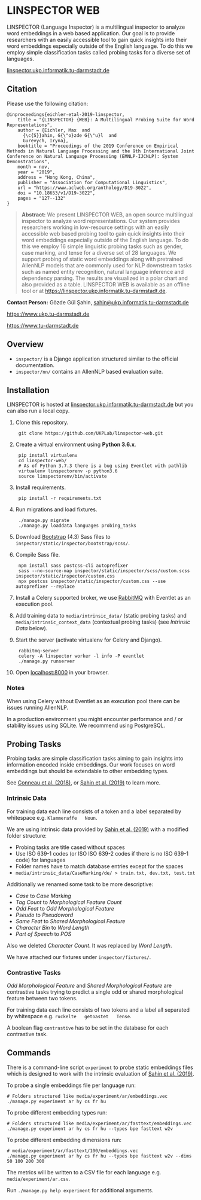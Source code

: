 # LINSPECTOR WEB

LINSPECTOR (Language Inspector) is a multilingual inspector to analyze word embeddings in a web based application. Our goal is to provide researchers with an easily accessible tool to gain quick insights into their word embeddings especially outside of the English language. To do this we employ simple classification tasks called probing tasks for a diverse set of languages.

[linspector.ukp.informatik.tu-darmstadt.de](https://linspector.ukp.informatik.tu-darmstadt.de)

## Citation

Please use the following citation:

    @inproceedings{eichler-etal-2019-linspector,
        title = "{LINSPECTOR} {WEB}: A Multilingual Probing Suite for Word Representations",
        author = {Eichler, Max  and
          {\c{S}}ahin, G{\"o}zde G{\"u}l  and
          Gurevych, Iryna},
        booktitle = "Proceedings of the 2019 Conference on Empirical Methods in Natural Language Processing and the 9th International Joint Conference on Natural Language Processing (EMNLP-IJCNLP): System Demonstrations",
        month = nov,
        year = "2019",
        address = "Hong Kong, China",
        publisher = "Association for Computational Linguistics",
        url = "https://www.aclweb.org/anthology/D19-3022",
        doi = "10.18653/v1/D19-3022",
        pages = "127--132"
    }

> **Abstract:** We present LINSPECTOR WEB, an open source multilingual inspector to analyze word representations. Our system provides researchers working in low-resource settings with an easily accessible web based probing tool to gain quick insights into their word embeddings especially outside of the English language. To do this we employ 16 simple linguistic probing tasks such as gender, case marking, and tense for a diverse set of 28 languages. We support probing of static word embeddings along with pretrained AllenNLP models that are commonly used for NLP downstream tasks such as named entity recognition, natural language inference and dependency parsing. The results are visualized in a polar chart and also provided as a table. LINSPECTOR WEB is available as an offline tool or at <https://linspector.ukp.informatik.tu-darmstadt.de>.

**Contact Person:** Gözde Gül Şahin, <sahin@ukp.informatik.tu-darmstadt.de>

<https://www.ukp.tu-darmstadt.de>

<https://www.tu-darmstadt.de>

## Overview

- `inspector/` is a Django application structured similar to the official documentation.
- `inspector/nn/` contains an AllenNLP based evaluation suite.

## Installation

LINSPECTOR is hosted at [linspector.ukp.informatik.tu-darmstadt.de](https://linspector.ukp.informatik.tu-darmstadt.de) but you can also run a local copy.

1. Clone this repository.

        git clone https://github.com/UKPLab/linspector-web.git

2. Create a virtual environment using __Python 3.6.x__.

        pip install virtualenv
        cd linspector-web/
        # As of Python 3.7.3 there is a bug using Eventlet with pathlib
        virtualenv linspectorenv -p python3.6
        source linspectorenv/bin/activate

3. Install requirements.

        pip install -r requirements.txt

4. Run migrations and load fixtures.

        ./manage.py migrate
        ./manage.py loaddata languages probing_tasks

5. Download [Bootstrap](https://getbootstrap.com) (4.3) Sass files to `inspector/static/inspector/bootstrap/scss/`.

6. Compile Sass file.

        npm install sass postcss-cli autoprefixer
        sass --no-source-map inspector/static/inspector/scss/custom.scss inspector/static/inspector/custom.css
        npx postcss inspector/static/inspector/custom.css --use autoprefixer --replace

7. Install a Celery supported broker, we use [RabbitMQ](https://www.rabbitmq.com) with Eventlet as an execution pool.

8. Add training data to `media/intrinsic_data/` (static probing tasks) and `media/intrinsic_context_data` (contextual probing tasks) (see _Intrinsic Data_ below).

9. Start the server (activate virtualenv for Celery and Django).

        rabbitmq-server
        celery -A linspector worker -l info -P eventlet
        ./manage.py runserver

10. Open [localhost:8000](http://localhost:8000) in your browser.

### Notes

When using Celery without Eventlet as an execution pool there can be issues running AllenNLP.

In a production environment you might encounter performance and / or stability issues using SQLite. We recommend using PostgreSQL.

## Probing Tasks

Probing tasks are simple classification tasks aiming to gain insights into information encoded inside embeddings. Our work focuses on word embeddings but should be extendable to other embedding types.

See [Conneau et al. (2018)](https://arxiv.org/abs/1805.01070), or [Şahin et al. (2019)](https://arxiv.org/abs/1903.09442) to learn more.

### Intrinsic Data

For training data each line consists of a token and a label separated by whitespace e.g. `Klammeraffe	Noun`.

We are using intrinsic data provided by [Şahin et al. (2019)](https://github.com/UKPLab/linspector) with a modified folder structure:

- Probing tasks are title cased without spaces
- Use ISO 639-1 codes (or ISO ISO 639-2 codes if there is no ISO 639-1 code) for languages
- Folder names have to match database entries except for the spaces
- `media/intrinsic_data/CaseMarking/de/ > train.txt, dev.txt, test.txt`

Additionally we renamed some task to be more descriptive:

- _Case_ to _Case Marking_
- _Tag Count_ to _Morphological Feature Count_
- _Odd Feat_ to _Odd Morphological Feature_
- _Pseudo_ to _Pseudoword_
- _Same Feat_ to _Shared Morphological Feature_
- _Character Bin_ to _Word Length_
- _Part of Speech_ to _POS_

Also we deleted _Character Count_. It was replaced by _Word Length_.

We have attached our fixtures under `inspector/fixtures/`.

### Contrastive Tasks

_Odd Morphological Feature_ and _Shared Morphological Feature_ are contrastive tasks trying to predict a single odd or shared morphological feature between two tokens.

For training data each line consists of two tokens and a label all separated by whitespace e.g. `ruckelte	getoastet	Tense`.

A boolean flag `contrastive` has to be set in the database for each contrastive task.

## Commands

There is a command-line script `experiment` to probe static embeddings files which is designed to work with the intrinsic evaluation of [Şahin et al. (2019)](https://github.com/UKPLab/linspector).

To probe a single embeddings file per language run:

    # Folders structured like media/experiment/ar/embeddings.vec
    ./manage.py experiment ar hy cs fr hu

To probe different embedding types run:

    # Folders structured like media/experiment/ar/fasttext/embeddings.vec
    ./manage.py experiment ar hy cs fr hu --types bpe fasttext w2v

To probe different embedding dimensions run:

    # media/experiment/ar/fasttext/100/embeddings.vec
    ./manage.py experiment ar hy cs fr hu --types bpe fasttext w2v --dims 50 100 200 300

The metrics will be written to a CSV file for each language e.g. `media/experiment/ar.csv`.

Run `./manage.py help experiment` for additional arguments.
